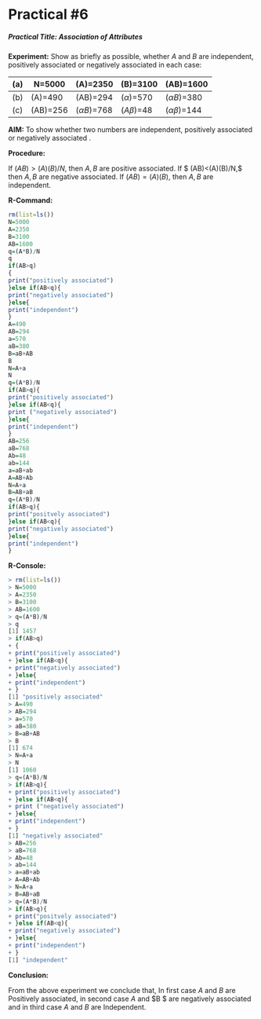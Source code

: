 # Practical #6

##### Practical Title: Association of Attributes

**Experiment:** Show as briefly as possible, whether  $A$ and $B$ are independent, positively associated or negatively associated  in each case:

| (a)  | N=5000   | (A)=2350         | (B)=3100       | (AB)=1600            |
| ---- | -------- | ---------------- | -------------- | -------------------- |
| (b)  | (A)=490  | (AB)=294         | ($\alpha$)=570 | ($\alpha B$)=380     |
| (c)  | (AB)=256 | ($\alpha B$)=768 | ($A\beta$)=48  | ($\alpha \beta$)=144 |

**AIM:** To show whether two numbers are independent, positively associated or negatively associated .

**Procedure:** 

If $(AB) > (A)(B)/N$, then $A, B$ are positive associated.
If $ (AB)<(A)(B)/N,$ then $A, B$ are negative associated.
If $(AB)=(A)(B),$ then $A,B$ are independent.

**R-Command:** 

```r
rm(list=ls())
N=5000
A=2350
B=3100
AB=1600
q=(A*B)/N
q
if(AB>q)
{
print("positively associated")
}else if(AB<q){
print("negatively associated")
}else{
print("independent")
}
A=490
AB=294
a=570
aB=380
B=aB+AB
B
N=A+a
N
q=(A*B)/N
if(AB>q){
print("positively associated")
}else if(AB<q){
print ("negatively associated")
}else{
print("independent")
}
AB=256
aB=768
Ab=48
ab=144
a=aB+ab
A=AB+Ab
N=A+a
B=AB+aB
q=(A*B)/N
if(AB>q){
print("positvely associated")
}else if(AB<q){
print("negatively associated")
}else{
print("independent")
}
```



**R-Console:**

```R
> rm(list=ls())
> N=5000
> A=2350
> B=3100
> AB=1600
> q=(A*B)/N
> q
[1] 1457
> if(AB>q)
+ {
+ print("positively associated")
+ }else if(AB<q){
+ print("negatively associated")
+ }else{
+ print("independent")
+ }
[1] "positively associated"
> A=490
> AB=294
> a=570
> aB=380
> B=aB+AB
> B
[1] 674
> N=A+a
> N
[1] 1060
> q=(A*B)/N
> if(AB>q){
+ print("positively associated")
+ }else if(AB<q){
+ print ("negatively associated")
+ }else{
+ print("independent")
+ }
[1] "negatively associated"
> AB=256
> aB=768
> Ab=48
> ab=144
> a=aB+ab
> A=AB+Ab
> N=A+a
> B=AB+aB
> q=(A*B)/N
> if(AB>q){
+ print("positvely associated")
+ }else if(AB<q){
+ print("negatively associated")
+ }else{
+ print("independent")
+ }
[1] "independent"
```

**Conclusion:** 

From the above experiment we conclude that, In first case $A$ and $B$ are Positively associated, in second case $A$ and $B $ are negatively associated and in third case $A$ and $B$ are Independent.